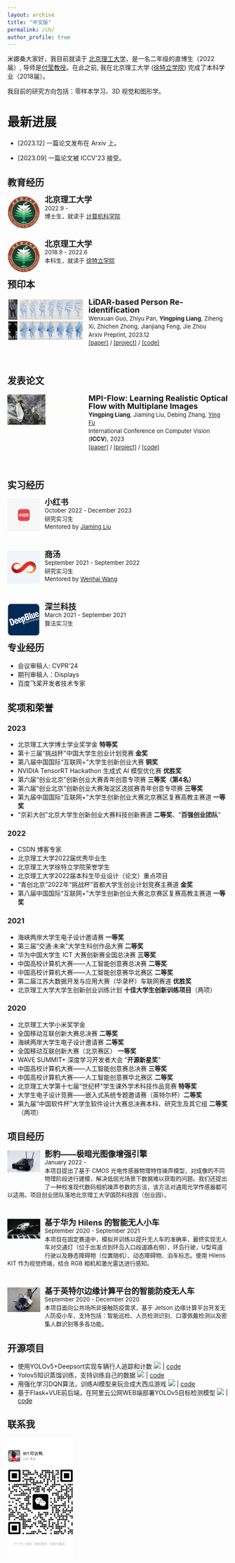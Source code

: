 ```yaml
---
layout: archive
title: "中文版"
permalink: /ch/
author_profile: true
---
```


米娜桑大家好，我目前就读于 [北京理工大学](https://english.bit.edu.cn/)，是一名二年级的直博生（2022届）, 导师是[付莹教授](https://ying-fu.github.io/)。在此之前, 我在北京理工大学 ([徐特立学院](https://xuteli.bit.edu.cn/)) 完成了本科学业（2018届）。

我目前的研究方向包括：零样本学习、3D 视觉和图形学。

最新进展
======
- [2023.12] 一篇论文发布在 Arxiv 上。

- [2023.09] 一篇论文被 ICCV'23 接受。

教育经历
------
<div>
<img style="float: left; width: 75px" src="../BIT.jpeg">
<img style="float: left" src="../border_row1.png" width="10px">
<p style="line-height:125%">
  <font size="4"><b>北京理工大学</b><br></font> 
  <font size="2">2022.9 -  <br></font> 
  <font size="2">博士生，就读于 <a href="https://cs.bit.edu.cn/">计算机科学院</a><br></font>
</p>  
</div>

<br>

<div>
<img style="float: left; width: 75px" src="../BIT.jpeg">
<img style="float: left" src="../border_row1.png" width="10px">
<p style="line-height:125%">
  <font size="4"><b>北京理工大学</b><br></font> 
  <font size="2">2018.9 - 2022.6<br></font> 
  <font size="2">本科生，就读于 <a href="https://xuteli.bit.edu.cn/">徐特立学院</a><br></font>
</p>  
</div>

预印本
------


<div>
  <img style="float: left" src="../images/ReID3D.png" width="175px">
</div>
<div>
  <img style="float: left" src="../images/border_row2.png" width="10px">
</div>
<div>
  <p style="line-height:125%">
    <font size="4">
      <b>LiDAR-based Person Re-identification</b>
      <br>
    </font> 
    <font size="2">
      Wenxuan Guo,
      Zhiyu Pan, 
      <b>Yingping Liang</b>, 
      Ziheng Xi,
      Zhichen Zhong,
      Jianjiang Feng,
      Jie Zhou
      <br>
    </font> 
    <font size="2">
      Arxiv Preprint, 2023.12 
      <br>
    </font> 
    <font size="2">
      <a href="https://arxiv.org/abs/2312.03033">[paper]</a> / 
      <a href="https://github.com/GWxuan/ReID3D">[project]</a> /
      <a href="https://github.com/GWxuan/ReID3D">[code]</a>
    </font>
  </p>
</div>

<br>

发表论文
------

<div>
  <img style="float: left" src="../images/ICCV-MPI-Flow.gif" width="175px">
</div>
<div>
  <img style="float: left" src="../images/border_row2.png" width="10px">
</div>
<div>
  <p style="line-height:125%">
    <font size="4">
      <b>MPI-Flow: Learning Realistic Optical Flow with Multiplane Images</b>
      <br>
    </font> 
    <font size="2">
      <b>Yingping Liang</b>, 
      Jiaming Liu,
      Debing Zhang, 
      <a href="https://ying-fu.github.io/">Ying Fu</a> 
      <br>
    </font> 
    <font size="2">
      International Conference on Computer Vision (<b>ICCV</b>), 2023 
      <br>
    </font> 
    <font size="2">
      <a href="https://arxiv.org/abs/2309.06714">[paper]</a> / 
      <a href="https://sites.google.com/view/mpi-flow">[project]</a> /
      <a href="https://github.com/Sharpiless/MPI-Flow">[code]</a>
    </font>
  </p>
</div>

<br>

实习经历
------

<div>
<img style="float: left; width: 75px" src="../images/redbook.png">
<img style="float: left" src="../border_row1.png" width="10px">
<p style="line-height:125%">
  <font size="4"><b>小红书</b><br></font> 
  <font size="2">October 2022 - December 2023<br></font> 
  <font size="2">研究实习生<br></font>
  <font size="2"> Mentored by <a href="https://scholar.google.com/citations?hl=zh-CN&user=SmL7oMQAAAAJ">Jiaming Liu</a></font>
</p>  
</div>

<br>

<div>
<img style="float: left; width: 75px" src="../images/sensetime.png">
<img style="float: left" src="../border_row1.png" width="10px">
<p style="line-height:125%">
  <font size="4"><b>商汤</b><br></font> 
  <font size="2">September 2021 - September 2022<br></font> 
  <font size="2">研究实习生<br></font>
  <font size="2"> Mentored by <a href="https://whai362.github.io/">Wenhai Wang</a></font>
</p>  
</div>

<br>

<div>
<img style="float: left; width: 75px" src="../images/deepblue.png">
<img style="float: left" src="../border_row1.png" width="10px">
<p style="line-height:125%">
  <font size="4"><b>深兰科技</b><br></font> 
  <font size="2">March 2021 - September 2021<br></font> 
  <font size="2">算法实习生<br></font>
</p>  
</div>

专业经历
------
- 会议审稿人: CVPR'24
- 期刊审稿人：Displays
- 百度飞桨开发者技术专家

奖项和荣誉
------
### 2023
- 北京理工大学博士学业奖学金 **特等奖**
- 第十三届“挑战杯”中国大学生创业计划竞赛 **金奖**
- 第八届中国国际“互联网+”大学生创新创业大赛 **铜奖**
- NVIDIA TensorRT Hackathon 生成式 AI 模型优化赛 **优胜奖**
- 第六届“创业北京”创新创业大赛青年创意专项赛 **三等奖（第4名）**
- 第六届“创业北京”创新创业大赛海淀区选拔赛青年创意专项赛 **三等奖**
- 第九届中国国际“互联网+”大学生创新创业大赛北京赛区复赛高教主赛道 **一等奖**
- “京彩大创”北京大学生创新创业大赛科技创新赛道 **二等奖**、“**百强创业团队**”
### 2022
- CSDN 博客专家
- 北京理工大学2022届优秀毕业生
- 北京理工大学徐特立学院荣誉学生
- 北京理工大学2022届本科生毕业设计（论文）重点项目
- “青创北京”2022年“挑战杯”首都大学生创业计划竞赛主赛道 **金奖**
- 第八届中国国际“互联网+”大学生创新创业大赛北京赛区复赛高教主赛道 **一等奖**
### 2021
- 海峡两岸大学生电子设计邀请赛 **一等奖**
- 第三届“交通·未来”大学生科创作品大赛 **二等奖**
- 华为中国大学生 ICT 大赛创新赛全国总决赛 **三等奖**
- 中国高校计算机大赛——人工智能创意赛总决赛 **二等奖**
- 中国高校计算机大赛——人工智能创意赛华北赛区 **二等奖**
- 第二届江苏大数据开发与应用大赛（华录杯）车联网赛道 **优胜奖**
- 北京理工大学大学生创新创业训练计划 **十佳大学生创新训练项目**（两项）
### 2020
- 北京理工大学小米奖学金
- 全国移动互联创新大赛总决赛 **二等奖**
- 海峡两岸大学生电子设计邀请赛 **二等奖**
- 全国移动互联创新大赛（北京赛区） **一等奖**
- WAVE SUMMIT+ 深度学习开发者大会 “**开源新星奖**”
- 中国高校计算机大赛——人工智能创意赛总决赛 **三等奖**
- 中国高校计算机大赛——人工智能创意赛华北赛区 **二等奖**
- 北京理工大学第十七届“世纪杯”学生课外学术科技作品竞赛 **特等奖**
- 大学生电子设计竞赛——嵌入式系统专题邀请赛（英特尔杯）**二等奖**
- 第九届“中国软件杯”大学生软件设计大赛总决赛本科、研究生及其它组 **二等奖**（两项）

项目经历
------

<div>
<img style="float: left; width: 75px" src="../images/project1.png">
<img style="float: left" src="../border_row1.png" width="10px">
<p style="line-height:125%">
  <font size="4"><b>影豹——极暗光图像增强引擎</b><br></font> 
  <font size="2">January 2022 - <br></font> 
  <font size="2">本项目提出了基于 CMOS 光电传感器物理特性噪声模型，对成像的不同物理阶段进行建模，解决低弱光场景下数据难以获取的问题。我们还提出了一种校准现代数码相机噪声参数的方法，该方法对通用光学传感器都可以适用。项目创业团队落地北京理工大学国防科技园（创业园）。</font>
</p>  
</div>

<br>

<div>
<img style="float: left; width: 75px" src="../images/huawei-car.png">
<img style="float: left" src="../border_row1.png" width="10px">
<p style="line-height:125%">
  <font size="4"><b>基于华为 Hilens 的智能无人小车</b><br></font> 
  <font size="2">September 2020 - September 2021<br></font> 
  <font size="2">本项目在固定赛道中，模拟并训练以提升无人车的准确率，最终实现无人车对交通灯（位于出发点到环岛入口段道路右侧），环岛行驶，U型弯道行驶以及静态障碍物（位置随机）、动态障碍物、泊车标志。使用 Hilens KIT 作为视觉终端，结合 RGB 相机和激光雷达进行感知。</font>
</p>  
</div>

<br>

<div>
<img style="float: left; width: 75px" src="../images/intel-car.png">
<img style="float: left" src="../border_row1.png" width="10px">
<p style="line-height:125%">
  <font size="4"><b>基于英特尔边缘计算平台的智能防疫无人车</b><br></font> 
  <font size="2">September 2020 - December 2020<br></font> 
  <font size="2">本项目面向公共场所非接触防疫需求，基于 Jetson 边缘计算平台开发无人防疫小车，支持包括：智能巡检、人员检测识别、口罩佩戴检测以及密集人群识别等多各功能。</font>
</p>  
</div>
  
开源项目
------

- 使用YOLOv5+Deepsort实现车辆行人追踪和计数 ![](https://img.shields.io/github/stars/Sharpiless/Yolov5-deepsort-inference?style=social)                     | [code](https://github.com/Sharpiless/Yolov5-deepsort-inference)
- Yolov5知识蒸馏训练，支持训练自己的数据 ![](https://img.shields.io/github/stars/Sharpiless/Yolov5-distillation-train-inference?style=social)               | [code](https://github.com/Sharpiless/Yolov5-distillation-train-inference)
- 用强化学习DQN算法，训练AI模型来玩合成大西瓜游戏 ![](https://img.shields.io/github/stars/Sharpiless/play-daxigua-using-Reinforcement-Learning?style=social) | [code](https://github.com/Sharpiless/play-daxigua-using-Reinforcement-Learning)
- 基于Flask+VUE前后端，在阿里云公网WEB端部署YOLOv5目标检测模型 ![](https://img.shields.io/github/stars/Sharpiless/Yolov5-Flask-VUE?style=social)             | [code](https://github.com/Sharpiless/Yolov5-Flask-VUE)

联系我
------

<img src="../images/wechat.png" width="30%" height="30%">
